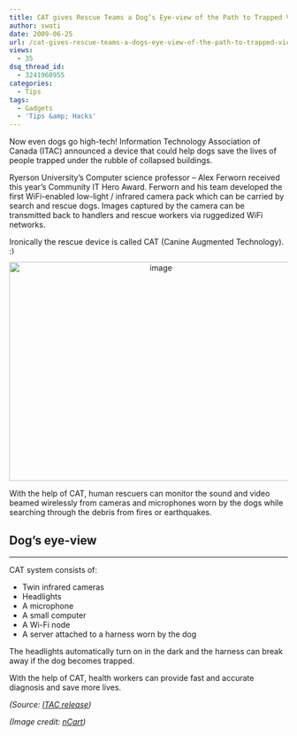 ```yaml
---
title: CAT gives Rescue Teams a Dog’s Eye-view of the Path to Trapped Victims
author: swati
date: 2009-06-25
url: /cat-gives-rescue-teams-a-dogs-eye-view-of-the-path-to-trapped-victims/
views:
  - 35
dsq_thread_id:
  - 3241960955
categories:
  - Tips
tags:
  - Gadgets
  - 'Tips &amp; Hacks'
---
```

Now even dogs go high-tech! Information Technology Association of Canada (ITAC) announced a device that could help dogs save the lives of people trapped under the rubble of collapsed buildings.

Ryerson University’s Computer science professor &#8211; Alex Ferworn received this year&#8217;s Community IT Hero Award. Ferworn and his team developed the first WiFi-enabled low-light / infrared camera pack which can be carried by search and rescue dogs. Images captured by the camera can be transmitted back to handlers and rescue workers via ruggedized WiFi networks.

Ironically the rescue device is called CAT (Canine Augmented Technology). <img src="http://devilsworkshop.org/wp-includes/images/smilies/simple-smile.png" alt=":)" class="wp-smiley" style="height: 1em; max-height: 1em;" />

<p style="text-align: center">
  <img class="aligncenter wp-image-53298" style="border: 0pt none" src="http://cdn.devilsworkshop.org/files/2009/06/image64.png" border="0" alt="image" width="533" height="395" />
</p>

With the help of CAT, human rescuers can monitor the sound and video beamed wirelessly from cameras and microphones worn by the dogs while searching through the debris from fires or earthquakes.

## Dog’s eye-view

****

CAT system consists of:

  * Twin infrared cameras
  * Headlights
  * A microphone
  * A small computer
  * A Wi-Fi node
  * A server attached to a harness worn by the dog

The headlights automatically turn on in the dark and the harness can break away if the dog becomes trapped.

With the help of CAT, health workers can provide fast and accurate diagnosis and save more lives.

*(Source: <a href="http://www.itac.ca/index.php?/site/media_details/1167/" onclick="_gaq.push(['_trackEvent', 'outbound-article', 'http://www.itac.ca/index.php?/site/media_details/1167/', 'ITAC release']);" >ITAC release</a>)*

*(Image credit: <a href="http://ncart.scs.ryerson.ca/NCART1/DEMO/cat.html" onclick="_gaq.push(['_trackEvent', 'outbound-article', 'http://ncart.scs.ryerson.ca/NCART1/DEMO/cat.html', 'nCart']);" >nCart</a>)*
